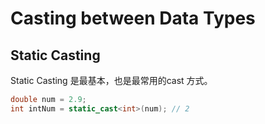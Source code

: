 # Casting between Data Types

## Static Casting
Static Casting 是最基本，也是最常用的cast 方式。
```cpp
double num = 2.9;
int intNum = static_cast<int>(num); // 2
```
